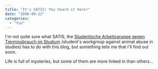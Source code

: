```yaml
---
title: "It's SATIS! You heard it here!"
date: "2006-09-12"
categories: 
  - "fun"
---
```


I'm not quite sure what SATIS, the [Studentische Arbeitsgruppe gegen Tiermissbrauch im Studium](http://www.satis.tierrechte.de/satis/ags.htm) (student's workgroup against animal abuse in studies) has to do with this blog, but something tells me that I'll find out soon.

Life is full of mysteries, but some of them are more linked in than others...
